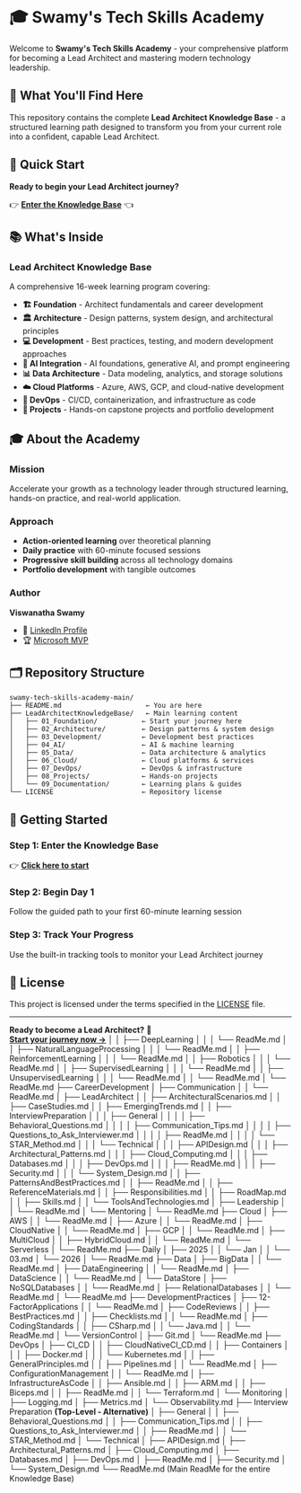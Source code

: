 # 🎓 Swamy's Tech Skills Academy

Welcome to **Swamy's Tech Skills Academy** - your comprehensive platform for becoming a Lead Architect and mastering modern technology leadership.

## 🎯 What You'll Find Here

This repository contains the complete **Lead Architect Knowledge Base** - a structured learning path designed to transform you from your current role into a confident, capable Lead Architect.

## 🚀 Quick Start

**Ready to begin your Lead Architect journey?**

👉 **[Enter the Knowledge Base](LeadArchitectKnowledgeBase/ReadMe.md)** 👈

## 📚 What's Inside

### **Lead Architect Knowledge Base**
A comprehensive 16-week learning program covering:

- **🏗️ Foundation** - Architect fundamentals and career development
- **🏛️ Architecture** - Design patterns, system design, and architectural principles  
- **💻 Development** - Best practices, testing, and modern development approaches
- **🤖 AI Integration** - AI foundations, generative AI, and prompt engineering
- **📊 Data Architecture** - Data modeling, analytics, and storage solutions
- **☁️ Cloud Platforms** - Azure, AWS, GCP, and cloud-native development
- **🔧 DevOps** - CI/CD, containerization, and infrastructure as code
- **🎯 Projects** - Hands-on capstone projects and portfolio development

## 🎓 About the Academy

### **Mission**
Accelerate your growth as a technology leader through structured learning, hands-on practice, and real-world application.

### **Approach**
- **Action-oriented learning** over theoretical planning
- **Daily practice** with 60-minute focused sessions
- **Progressive skill building** across all technology domains
- **Portfolio development** with tangible outcomes

### **Author**
**Viswanatha Swamy**
- 🔗 [LinkedIn Profile](https://www.linkedin.com/in/viswanatha-swamy-b57326128/)
- 🏆 [Microsoft MVP](https://mvp.microsoft.com/en-US/MVP/profile/e5303266-fa36-ec11-b6e6-00224825194e)

## 🗂️ Repository Structure

```text
swamy-tech-skills-academy-main/
├── README.md                     ← You are here
├── LeadArchitectKnowledgeBase/   ← Main learning content
│   ├── 01_Foundation/           ← Start your journey here
│   ├── 02_Architecture/         ← Design patterns & system design
│   ├── 03_Development/          ← Development best practices
│   ├── 04_AI/                   ← AI & machine learning
│   ├── 05_Data/                 ← Data architecture & analytics
│   ├── 06_Cloud/                ← Cloud platforms & services
│   ├── 07_DevOps/               ← DevOps & infrastructure
│   ├── 08_Projects/             ← Hands-on projects
│   └── 09_Documentation/        ← Learning plans & guides
└── LICENSE                      ← Repository license
```

## 🏁 Getting Started

### **Step 1: Enter the Knowledge Base**
👉 **[Click here to start](LeadArchitectKnowledgeBase/ReadMe.md)**

### **Step 2: Begin Day 1**
Follow the guided path to your first 60-minute learning session

### **Step 3: Track Your Progress**
Use the built-in tracking tools to monitor your Lead Architect journey

## 📖 License

This project is licensed under the terms specified in the [LICENSE](LICENSE) file.

---

**Ready to become a Lead Architect?** 🚀  
**[Start your journey now →](LeadArchitectKnowledgeBase/ReadMe.md)**
│   │   ├── DeepLearning
│   │   │   └── ReadMe.md
│   │   ├── NaturalLanguageProcessing
│   │   │   └── ReadMe.md
│   │   ├── ReinforcementLearning
│   │   │   └── ReadMe.md
│   │   ├── Robotics
│   │   │   └── ReadMe.md
│   │   ├── SupervisedLearning
│   │   │   └── ReadMe.md
│   │   ├── UnsupervisedLearning
│   │   │   └── ReadMe.md
│   │   └── ReadMe.md
│   └── ReadMe.md
├── CareerDevelopment
│   ├── Communication
│   │   └── ReadMe.md
│   ├── LeadArchitect
│   │   ├── ArchitecturalScenarios.md
│   │   ├── CaseStudies.md
│   │   ├── EmergingTrends.md
│   │   ├── InterviewPreparation
│   │   │   ├── General
│   │   │   │   ├── Behavioral_Questions.md
│   │   │   │   ├── Communication_Tips.md
│   │   │   │   ├── Questions_to_Ask_Interviewer.md
│   │   │   │   ├── ReadMe.md
│   │   │   │   └── STAR_Method.md
│   │   │   └── Technical
│   │   │       ├── APIDesign.md
│   │   │       ├── Architectural_Patterns.md
│   │   │       ├── Cloud_Computing.md
│   │   │       ├── Databases.md
│   │   │       ├── DevOps.md
│   │   │       ├── ReadMe.md
│   │   │       ├── Security.md
│   │   │       └── System_Design.md
│   │   ├── PatternsAndBestPractices.md
│   │   ├── ReadMe.md
│   │   ├── ReferenceMaterials.md
│   │   ├── Responsibilities.md
│   │   ├── RoadMap.md
│   │   ├── Skills.md
│   │   └── ToolsAndTechnologies.md
│   ├── Leadership
│   │   └── ReadMe.md
│   └── Mentoring
│       └── ReadMe.md
├── Cloud
│   ├── AWS
│   │   └── ReadMe.md
│   ├── Azure
│   │   └── ReadMe.md
│   ├── CloudNative
│   │   └── ReadMe.md
│   ├── GCP
│   │   └── ReadMe.md
│   ├── MultiCloud
│   │   ├── HybridCloud.md
│   │   └── ReadMe.md
│   └── Serverless
│       └── ReadMe.md
├── Daily
│   ├── 2025
│   │   └── Jan
│   │       └── 03.md
│   └── 2026
│       └── ReadMe.md
├── Data
│   ├── BigData
│   │   └── ReadMe.md
│   ├── DataEngineering
│   │   └── ReadMe.md
│   ├── DataScience
│   │   └── ReadMe.md
│   └── DataStore
│       ├── NoSQLDatabases
│       │   └── ReadMe.md
│       ├── RelationalDatabases
│       │   └── ReadMe.md
│       └── ReadMe.md
├── DevelopmentPractices
│   ├── 12-FactorApplications
│   │   └── ReadMe.md
│   ├── CodeReviews
│   │   ├── BestPractices.md
│   │   ├── Checklists.md
│   │   └── ReadMe.md
│   ├── CodingStandards
│   │   ├── CSharp.md
│   │   └── Java.md
│   │       └── ReadMe.md
│   └── VersionControl
│       ├── Git.md
│       └── ReadMe.md
├── DevOps
│   ├── CI_CD
│   │   ├── CloudNativeCI_CD.md
│   │   ├── Containers
│   │   │   ├── Docker.md
│   │   │   └── Kubernetes.md
│   │   ├── GeneralPrinciples.md
│   │   ├── Pipelines.md
│   │   └── ReadMe.md
│   ├── ConfigurationManagement
│   │   └── ReadMe.md
│   ├── InfrastructureAsCode
│   │   ├── Ansible.md
│   │   ├── ARM.md
│   │   ├── Biceps.md
│   │   ├── ReadMe.md
│   │   └── Terraform.md
│   └── Monitoring
│       ├── Logging.md
│       ├── Metrics.md
│       └── Observability.md
├── Interview Preparation  **(Top-Level - Alternative)**
│   ├── General
│   │   ├── Behavioral_Questions.md
│   │   ├── Communication_Tips.md
│   │   ├── Questions_to_Ask_Interviewer.md
│   │   ├── ReadMe.md
│   │   └── STAR_Method.md
│   └── Technical
│       ├── APIDesign.md
│       ├── Architectural_Patterns.md
│       ├── Cloud_Computing.md
│       ├── Databases.md
│       ├── DevOps.md
│       ├── ReadMe.md
│       ├── Security.md
│       └── System_Design.md
└── ReadMe.md (Main ReadMe for the entire Knowledge Base)
```
